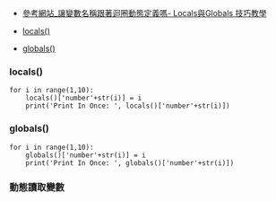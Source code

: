 - [參考網站_讓變數名稱跟著迴圈動態定義嗎- Locals與Globals 技巧教學](https://tinyurl.com/3t5m3yju)

- [locals()](#locals())
- [globals()](#globals())

### locals()
```
for i in range(1,10):
    locals()['number'+str(i)] = i
    print('Print In Once: ', locals()['number'+str(i)])
```

### globals()
```
for i in range(1,10):
    globals()['number'+str(i)] = i
    print('Print In Once: ', globals()['number'+str(i)])
```

### 動態讀取變數
